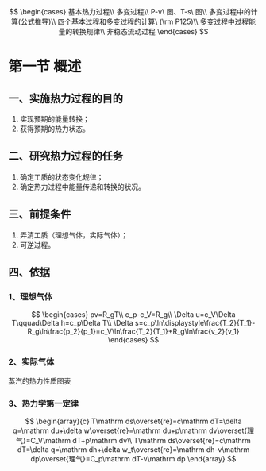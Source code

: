 $$
\begin{cases}
基本热力过程\\
多变过程\\
P-v\ 图、T-s\ 图\\
多变过程中的计算(公式推导)\\
四个基本过程和多变过程的计算\ (\rm P125)\\
多变过程中过程能量的转换规律\\
非稳态流动过程
\end{cases}
$$

# 第一节 概述

## 一、实施热力过程的目的

1. 实现预期的能量转换；
2. 获得预期的热力状态。

## 二、研究热力过程的任务

1. 确定工质的状态变化规律；
2. 确定热力过程中能量传递和转换的状况。

## 三、前提条件

1. 弄清工质（理想气体，实际气体）；
2. 可逆过程。

## 四、依据

### 1、理想气体

$$
\begin{cases}
pv=R_gT\\
c_p-c_V=R_g\\
\Delta u=c_V\Delta T\qquad\Delta h=c_p\Delta T\\
\Delta s=c_p\ln\displaystyle\frac{T_2}{T_1}-R_g\ln\frac{p_2}{p_1}=c_V\ln\frac{T_2}{T_1}+R_g\ln\frac{v_2}{v_1}
\end{cases}
$$

### 2、实际气体

蒸汽的热力性质图表

### 3、热力学第一定律

$$
\begin{array}{c}
T\mathrm ds\overset{re}=c\mathrm dT=\delta q=\mathrm du+\delta w\overset{re}=\mathrm du+p\mathrm dv\overset{理气}=C_V\mathrm dT+p\mathrm dv\\
T\mathrm ds\overset{re}=c\mathrm dT=\delta q=\mathrm dh+\delta w_t\overset{re}=\mathrm dh-v\mathrm dp\overset{理气}=C_p\mathrm dT-v\mathrm dp
\end{array}
$$

